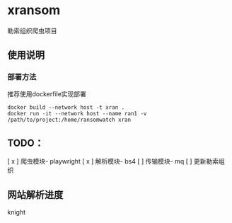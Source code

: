 # xransom

勒索组织爬虫项目

## 使用说明
### 部署方法
推荐使用dockerfile实现部署
```
docker build --network host -t xran .
docker run -it --network host --name ran1 -v /path/to/project:/home/ransomwatch xran
```

## TODO：
[ x ] 爬虫模块- playwright
[ x ] 解析模块- bs4
[   ] 传输模块- mq
[   ] 更新勒索组织

## 网站解析进度

knight
